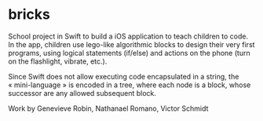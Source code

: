 # bricks

School project in Swift to build a iOS application to teach children to code. In the app, children use lego-like algorithmic blocks to design their very first programs, using logical statements (if/else) and actions on the phone (turn on the flashlight, vibrate, etc.).

Since Swift does not allow executing code encapsulated in a string, the « mini-language » is encoded in a tree, where each node is a block, whose successor are any allowed subsequent block.

Work by Genevieve Robin, Nathanael Romano, Victor Schmidt